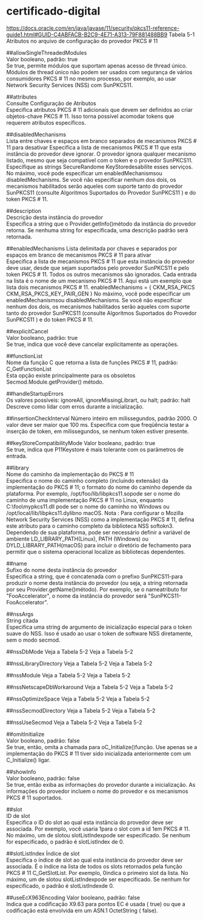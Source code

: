 # certificado-digital

https://docs.oracle.com/en/java/javase/11/security/pkcs11-reference-guide1.html#GUID-C4ABFACB-B2C9-4E71-A313-79F881488BB9
	Tabela 5-1 Atributos no arquivo de configuração do provedor PKCS # 11


##allowSingleThreadedModules	
	Valor booleano, padrão: true	
	Se true, permite módulos que suportam apenas acesso de thread único. Módulos de thread único não podem ser usados ​​com segurança de vários consumidores PKCS # 11 no mesmo processo, por exemplo, ao usar Network Security Services (NSS) com SunPKCS11.

##attributes	
	Consulte Configuração de Atributos	
	Especifica atributos PKCS # 11 adicionais que devem ser definidos ao criar objetos-chave PKCS # 11. Isso torna possível acomodar tokens que requerem atributos específicos.
	

##disabledMechanisms	
	Lista entre chaves e espaços em branco separados de mecanismos PKCS # 11 para desativar	
	Especifica a lista de mecanismos PKCS # 11 que esta instância do provedor deve ignorar. O provedor ignora qualquer mecanismo listado, mesmo que seja compatível com o token e o provedor SunPKCS11. Especifique as strings SecureRandome KeyStoredesabilite esses serviços.
	No máximo, você pode especificar um enabledMechanismsou disabledMechanisms. Se você não especificar nenhum dos dois, os mecanismos habilitados serão aqueles com suporte tanto do provedor SunPKCS11 (consulte Algoritmos Suportados do Provedor SunPKCS11 ) e do token PKCS # 11.

##description	
	Descrição desta instância do provedor	
	Especifica a string que o Provider.getInfo()método da instância do provedor retorna. Se nenhuma string for especificada, uma descrição padrão será retornada.
	
	
##enabledMechanisms	
	Lista delimitada por chaves e separados por espaços em branco de mecanismos PKCS # 11 para ativar	
	Especifica a lista de mecanismos PKCS # 11 que esta instância do provedor deve usar, desde que sejam suportados pelo provedor SunPKCS11 e pelo token PKCS # 11. Todos os outros mecanismos são ignorados. Cada entrada na lista é o nome de um mecanismo PKCS # 11. Aqui está um exemplo que lista dois mecanismos PKCS # 11.
	enabledMechanisms = {  		CKM_RSA_PKCS 		CKM_RSA_PKCS_KEY_PAIR_GEN 	}
	No máximo, você pode especificar um enabledMechanismsou disabledMechanisms. Se você não especificar nenhum dos dois, os mecanismos habilitados serão aqueles com suporte tanto do provedor SunPKCS11 (consulte Algoritmos Suportados do Provedor SunPKCS11 ) e do token PKCS # 11.

##explicitCancel	
	Valor booleano, padrão: true	
	Se true, indica que você deve cancelar explicitamente as operações.

##functionList	
	Nome da função C que retorna a lista de funções PKCS # 11, padrão: C_GetFunctionList	
	Esta opção existe principalmente para os obsoletos Secmod.Module.getProvider() método.

##handleStartupErrors	
	Os valores possíveis: ignoreAll, ignoreMissingLibrart, ou halt; padrão: halt	
	Descreve como lidar com erros durante a inicialização.

##insertionCheckInterval
	Número inteiro em milissegundos, padrão 2000. 
	O valor deve ser maior que 100 ms.	Especifica com que freqüência testar a inserção de token, em milissegundos, se nenhum token estiver presente.

##keyStoreCompatibilityMode	
	Valor booleano, padrão: true	
	Se true, indica que P11Keystore é mais tolerante com os parâmetros de entrada.

##library	
	Nome do caminho da implementação do PKCS # 11	
	Especifica o nome do caminho completo (incluindo extensão) da implementação do PKCS # 11; o formato do nome do caminho depende da plataforma. Por exemplo, /opt/foo/lib/libpkcs11.sopode ser o nome do caminho de uma implementação PKCS # 11 no Linux, enquanto C:\foo\mypkcs11.dll pode ser o nome do caminho no Windows ou /opt/local/lib/libpkcs11.dylibno macOS.
	Nota :
		Para configurar o Mozilla Network Security Services (NSS) como a implementação PKCS # 11, defina este atributo para o caminho completo da biblioteca NSS softokn3.
		Dependendo de sua plataforma, pode ser necessário definir a variável de ambiente LD_LIBRARY_PATH(Linux), PATH (Windows) ou DYLD_LIBRARY_PATH(macOS) para incluir o diretório de fechamento para permitir que o sistema operacional localize as bibliotecas dependentes.

##name	
	Sufixo do nome desta instância do provedor	
	Especifica a string, que é concatenada com o prefixo SunPKCS11-para produzir o nome desta instância do provedor (ou seja, a string retornada por seu Provider.getName()método). Por exemplo, se o nameatributo for "FooAccelerator", o nome da instância do provedor será "SunPKCS11-FooAccelerator".

##nssArgs	
	String citada	
	Especifica uma string de argumento de inicialização especial para o token suave do NSS. Isso é usado ao usar o token de software NSS diretamente, sem o modo secmod.
	
##nssDbMode	Veja a Tabela 5-2	Veja a Tabela 5-2

##nssLibraryDirectory	Veja a Tabela 5-2	Veja a Tabela 5-2

##nssModule	Veja a Tabela 5-2	Veja a Tabela 5-2

##nssNetscapeDbWorkaround	Veja a Tabela 5-2	Veja a Tabela 5-2

##nssOptimizeSpace	Veja a Tabela 5-2	Veja a Tabela 5-2

##nssSecmodDirectory	Veja a Tabela 5-2	Veja a Tabela 5-2

##nssUseSecmod	Veja a Tabela 5-2	Veja a Tabela 5-2

##omitInitialize	
	Valor booleano, padrão: false	
	Se true, então, omita a chamada para oC_Initialize()função. Use apenas se a implementação do PKCS # 11 tiver sido inicializada anteriormente com um C_Initialize() ligar.

##showInfo	
	Valor booleano, padrão: false	
	Se true, então exiba as informações do provedor durante a inicialização. As informações do provedor incluem o nome do provedor e os mecanismos PKCS # 11 suportados.

##slot	
	ID de slot	
	Especifica o ID do slot ao qual esta instância do provedor deve ser associada. Por exemplo, você usaria 1para o slot com a id 1em PKCS # 11. No máximo, um de slotou slotListIndexpode ser especificado. Se nenhum for especificado, o padrão é slotListIndex de 0.

##slotListIndex	
	Índice de slot	
	Especifica o índice de slot ao qual esta instância do provedor deve ser associada. É o índice na lista de todos os slots retornados pela função PKCS # 11 C_GetSlotList. Por exemplo, 0indica o primeiro slot da lista. No máximo, um de slotou slotListIndexpode ser especificado. Se nenhum for especificado, o padrão é slotListIndexde 0.
	
##useEcX963Encoding	
	Valor booleano, padrão: false	
	Indica que a codificação X9.63 para pontos EC é usada ( true) ou que a codificação está envolvida em um ASN.1 OctetString ( false).